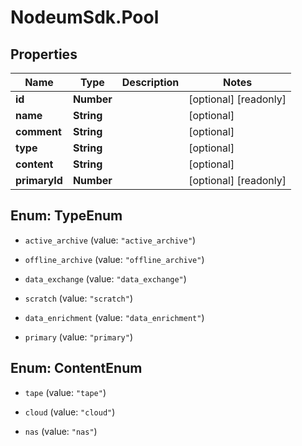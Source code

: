 # NodeumSdk.Pool

## Properties

Name | Type | Description | Notes
------------ | ------------- | ------------- | -------------
**id** | **Number** |  | [optional] [readonly] 
**name** | **String** |  | [optional] 
**comment** | **String** |  | [optional] 
**type** | **String** |  | [optional] 
**content** | **String** |  | [optional] 
**primaryId** | **Number** |  | [optional] [readonly] 



## Enum: TypeEnum


* `active_archive` (value: `"active_archive"`)

* `offline_archive` (value: `"offline_archive"`)

* `data_exchange` (value: `"data_exchange"`)

* `scratch` (value: `"scratch"`)

* `data_enrichment` (value: `"data_enrichment"`)

* `primary` (value: `"primary"`)





## Enum: ContentEnum


* `tape` (value: `"tape"`)

* `cloud` (value: `"cloud"`)

* `nas` (value: `"nas"`)




